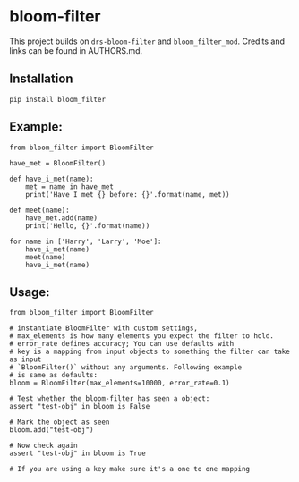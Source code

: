 # bloom-filter

This project builds on `drs-bloom-filter` and `bloom_filter_mod`.
Credits and links can be found in AUTHORS.md.

## Installation

    pip install bloom_filter


## Example:

    from bloom_filter import BloomFilter

    have_met = BloomFilter()

    def have_i_met(name):
        met = name in have_met
        print('Have I met {} before: {}'.format(name, met))

    def meet(name):
        have_met.add(name)
        print('Hello, {}'.format(name))

    for name in ['Harry', 'Larry', 'Moe']:
        have_i_met(name)
        meet(name)
        have_i_met(name)


## Usage:

    from bloom_filter import BloomFilter

    # instantiate BloomFilter with custom settings,
    # max_elements is how many elements you expect the filter to hold.
    # error_rate defines accuracy; You can use defaults with
    # key is a mapping from input objects to something the filter can take as input
    # `BloomFilter()` without any arguments. Following example
    # is same as defaults:
    bloom = BloomFilter(max_elements=10000, error_rate=0.1)

    # Test whether the bloom-filter has seen a object:
    assert "test-obj" in bloom is False

    # Mark the object as seen
    bloom.add("test-obj")

    # Now check again
    assert "test-obj" in bloom is True

    # If you are using a key make sure it's a one to one mapping
